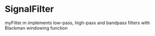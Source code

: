 # SignalFilter

myFilter.m implements low-pass, high-pass and bandpass filters with Blackman windowing function
